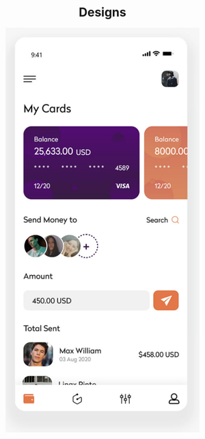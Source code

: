 <br />
<div align="center">
  <h1 align="center">Designs</h1>
</div>
<div align="center">
    <img src="https://github.com/Ardacanuysal/BankAppJs/blob/main/src/Assets/images/bankapp.png" width="90%" 
     /> 
</div>



 
